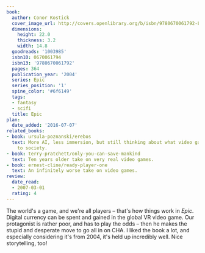 ```yaml
---
book:
  author: Conor Kostick
  cover_image_url: http://covers.openlibrary.org/b/isbn/9780670061792-L.jpg
  dimensions:
    height: 22.0
    thickness: 3.2
    width: 14.8
  goodreads: '1003985'
  isbn10: 0670061794
  isbn13: '9780670061792'
  pages: 364
  publication_year: '2004'
  series: Epic
  series_position: '1'
  spine_color: '#6f6149'
  tags:
  - fantasy
  - scifi
  title: Epic
plan:
  date_added: '2016-07-07'
related_books:
- book: ursula-poznanski/erebos
  text: More AI, less immersion, but still thinking about what video games can do
    to society.
- book: terry-pratchett/only-you-can-save-mankind
  text: Ten years older take on very real video games.
- book: ernest-cline/ready-player-one
  text: An infinitely worse take on video games.
review:
  date_read:
  - 2007-03-01
  rating: 4
---
```


The world's a game, and we're all players – that's how things work in *Epic*. Digital currency can be spent and gained
in the global VR video game. Our protagonist is rather poor, and has to play the odds – then he makes the stupid and
desperate move to go all in on CHA. I liked the book a lot, and especially considering it's from 2004, it's held up
incredibly well. Nice storytelling, too!
